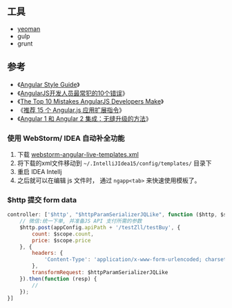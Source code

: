 

## 工具

* [yeoman](http://yeoman.io/)
* gulp
* grunt

## 参考
* 《[Angular Style Guide](https://github.com/johnpapa/angular-styleguide)》
* 《[AngularJS开发人员最常犯的10个错误](http://blog.jobbole.com/78946/)》
* 《[The Top 10 Mistakes AngularJS Developers Make](https://www.airpair.com/angularjs/posts/top-10-mistakes-angularjs-developers-make)》
* 《[推荐 15 个 Angular.js 应用扩展指令](http://www.oschina.net/translate/15-directives-to-extend-your-angular-js-apps)》
* 《[Angular 1 和 Angular 2 集成：无缝升级的方法](http://www.oschina.net/translate/angular-1-and-angular-2-coexistence?from=20150913)》

### 使用 WebStorm/ IDEA 自动补全功能

1. 下载  [webstorm-angular-live-templates.xml](https://github.com/johnpapa/angular-styleguide/blob/master/a1/assets/webstorm-angular-live-templates/webstorm-angular-live-templates.xml?raw=true)
2. 将下载的xml文件移动到 `~/.IntelliJIdea15/config/templates/` 目录下
3. 重启 IDEA Intellj
4. 之后就可以在编辑 js 文件时， 通过 `ngapp<tab>` 来快速使用模板了。


### $http 提交 form data

```js
controller: ['$http', "$httpParamSerializerJQLike", function ($http, $stateParams, $httpParamSerializerJQLike) {
    // 微信:统一下单, 并准备JS API 支付所需的参数
    $http.post(appConfig.apiPath + '/testZll/testBuy', {
        count: $scope.count,
        price: $scope.price
    }, {
        headers: {
            'Content-Type': 'application/x-www-form-urlencoded; charset=UTF-8'
        },
        transformRequest: $httpParamSerializerJQLike
    }).then(function (resp) {
        // 
    });
}]
```